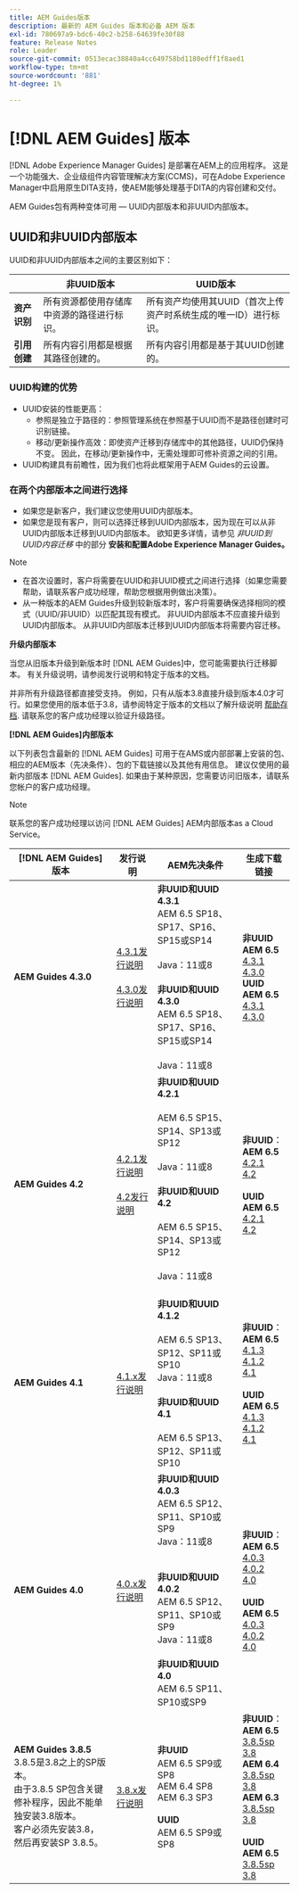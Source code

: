 ```yaml
---
title: AEM Guides版本
description: 最新的 AEM Guides 版本和必备 AEM 版本
exl-id: 780697a9-bdc6-40c2-b258-64639fe30f88
feature: Release Notes
role: Leader
source-git-commit: 0513ecac38840a4cc649758bd1180edff1f8aed1
workflow-type: tm+mt
source-wordcount: '881'
ht-degree: 1%

---
```


# [!DNL AEM Guides] 版本

[!DNL Adobe Experience Manager Guides] 是部署在AEM上的应用程序。 这是一个功能强大、企业级组件内容管理解决方案(CCMS)，可在Adobe Experience Manager中启用原生DITA支持，使AEM能够处理基于DITA的内容创建和交付。

AEM Guides包有两种变体可用 — UUID内部版本和非UUID内部版本。

## UUID和非UUID内部版本

UUID和非UUID内部版本之间的主要区别如下：

|  | 非UUID版本 | UUID版本 |
|---|---|---|
| **资产识别** | 所有资源都使用存储库中资源的路径进行标识。 | 所有资产均使用其UUID（首次上传资产时系统生成的唯一ID）进行标识。 |
| **引用创建** | 所有内容引用都是根据其路径创建的。 | 所有内容引用都是基于其UUID创建的。 |

### UUID构建的优势

* UUID安装的性能更高：
   * 参照是独立于路径的：参照管理系统在参照基于UUID而不是路径创建时可识别链接。
   * 移动/更新操作高效：即使资产迁移到存储库中的其他路径，UUID仍保持不变。 因此，在移动/更新操作中，无需处理即可修补资源之间的引用。
* UUID构建具有前瞻性，因为我们也将此框架用于AEM Guides的云设置。


### 在两个内部版本之间进行选择

* 如果您是新客户，我们建议您使用UUID内部版本。
* 如果您是现有客户，则可以选择迁移到UUID内部版本，因为现在可以从非UUID内部版本迁移到UUID内部版本。 欲知更多详情，请参见 *非UUID到UUID内容迁移* 中的部分 **安装和配置Adobe Experience Manager Guides。**

>[!NOTE]
>
>* 在首次设置时，客户将需要在UUID和非UUID模式之间进行选择（如果您需要帮助，请联系客户成功经理，帮助您根据用例做出决策）。
>* 从一种版本的AEM Guides升级到较新版本时，客户将需要确保选择相同的模式（UUID/非UUID）以匹配其现有模式。 非UUID内部版本不应直接升级到UUID内部版本。 从非UUID内部版本迁移到UUID内部版本将需要内容迁移。

**升级内部版本**

当您从旧版本升级到新版本时 [!DNL AEM Guides]中，您可能需要执行迁移脚本。 有关升级说明，请参阅发行说明和特定于版本的文档。

并非所有升级路径都直接受支持。 例如，只有从版本3.8直接升级到版本4.0才可行。如果您使用的版本低于3.8，请参阅特定于版本的文档以了解升级说明 [帮助存档](https://helpx.adobe.com/xml-documentation-for-experience-manager/archive.html).
请联系您的客户成功经理以验证升级路径。

**[!DNL AEM Guides]内部版本**

以下列表包含最新的 [!DNL AEM Guides] 可用于在AMS或内部部署上安装的包、相应的AEM版本（先决条件）、包的下载链接以及其他有用信息。 建议仅使用的最新内部版本 [!DNL AEM Guides]. 如果由于某种原因，您需要访问旧版本，请联系您帐户的客户成功经理。

>[!NOTE]
>
>联系您的客户成功经理以访问 [!DNL AEM Guides] AEM内部版本as a Cloud Service。

| [!DNL AEM Guides] 版本 | 发行说明 | AEM先决条件 | 生成下载链接 |
|---|---|---|---|
| **AEM Guides 4.3.0** | [4.3.1发行说明](./release-notes-4.3.1.md)<br><br>[4.3.0发行说明](./release-notes-4.3.md) | **非UUID和UUID 4.3.1** <br>AEM 6.5 SP18、SP17、SP16、SP15或SP14 <br><br>   Java：11或8 <br><br> **非UUID和UUID 4.3.0** <br>AEM 6.5 SP18、SP17、SP16、SP15或SP14 <br><br>   Java：11或8 | **非UUID AEM 6.5** <br> [4.3.1](https://experience.adobe.com/#/downloads/content/software-distribution/en/aem.html?package=%2Fcontent%2Fsoftware-distribution%2Fen%2Fdetails.html%2Fcontent%2Fdam%2Faem%2Fpublic%2Faemdox%2F4-3-1%2Fcom.adobe.fmdita-6.5-4.3.1.390.zip) <br> [4.3.0](https://experience.adobe.com/#/downloads/content/software-distribution/en/aem.html?package=%2Fcontent%2Fsoftware-distribution%2Fen%2Fdetails.html%2Fcontent%2Fdam%2Faem%2Fpublic%2Faemdox%2F4-3%2Fcom.adobe.fmdita-6.5-4.3.0.347.zip)<br> **UUID AEM 6.5** <br> [4.3.1](https://experience.adobe.com/#/downloads/content/software-distribution/en/aem.html?package=%2Fcontent%2Fsoftware-distribution%2Fen%2Fdetails.html%2Fcontent%2Fdam%2Faem%2Fpublic%2Faemdox%2F4-3-1%2Fcom.adobe.fmdita-6.5-uuid-4.3.1.390.zip)<br>[4.3.0](https://experience.adobe.com/#/downloads/content/software-distribution/en/aem.html?package=%2Fcontent%2Fsoftware-distribution%2Fen%2Fdetails.html%2Fcontent%2Fdam%2Faem%2Fpublic%2Faemdox%2F4-3%2Fcom.adobe.fmdita-6.5-uuid-4.3.0.347.zip) |
| **AEM Guides 4.2** | [4.2.1发行说明](https://experienceleague.adobe.com/docs/experience-manager-guides-learn/tutorials/release-info/release-notes/on-prem-release-notes/42-release/42-release-notes/release-notes-4.2.1.html?lang=en)<br> <br> [4.2发行说明](https://experienceleague.adobe.com/docs/experience-manager-guides-learn/tutorials/release-info/release-notes/on-prem-release-notes/42-release/42-release-notes/release-notes-4.2.html?lang=en) | **非UUID和UUID 4.2.1**<br><br> AEM 6.5 SP15、SP14、SP13或SP12 <br><br>Java：11或8 <br><br>**非UUID和UUID 4.2**<br><br> AEM 6.5 SP15、SP14、SP13或SP12 <br><br>Java：11或8<br><br> | **非UUID**： <br> **AEM 6.5** <br>[4.2.1](https://experience.adobe.com/#/downloads/content/software-distribution/en/aem.html?package=%2Fcontent%2Fsoftware-distribution%2Fen%2Fdetails.html%2Fcontent%2Fdam%2Faem%2Fpublic%2Faemdox%2F4-2-1%2F4-2-1-non-uuid%2Fcom.adobe.fmdita-6.5-4.2.1.270.zip)<br>[4.2](https://experience.adobe.com/#/downloads/content/software-distribution/en/aem.html?package=%2Fcontent%2Fsoftware-distribution%2Fen%2Fdetails.html%2Fcontent%2Fdam%2Faem%2Fpublic%2Faemdox%2F4-2%2F4-2-non-uuid%2Fcom.adobe.fmdita-6.5-4.2.229.zip)<br><br> **UUID** <br>**AEM 6.5** <br>[4.2.1](https://experience.adobe.com/#/downloads/content/software-distribution/en/aem.html?package=%2Fcontent%2Fsoftware-distribution%2Fen%2Fdetails.html%2Fcontent%2Fdam%2Faem%2Fpublic%2Faemdox%2F4-2-1%2F4-2-1-uuid%2Fcom.adobe.fmdita-6.5-uuid-4.2.1.270.zip)<br>[4.2](https://experience.adobe.com/#/downloads/content/software-distribution/en/aem.html?package=%2Fcontent%2Fsoftware-distribution%2Fen%2Fdetails.html%2Fcontent%2Fdam%2Faem%2Fpublic%2Faemdox%2F4-2%2F4-2-uuid%2Fcom.adobe.fmdita-6.5-uuid-4.2.229.zip)<br> |
| **AEM Guides 4.1** | [4.1.x发行说明](https://experienceleague.adobe.com/docs/experience-manager-guides-learn/tutorials/release-info/release-notes/on-prem-release-notes/release-notes-4.1.html) | **非UUID和UUID 4.1.2**<br><br> AEM 6.5 SP13、SP12、SP11或SP10 <br>Java：11或8 <br><br>**非UUID和UUID 4.1**<br><br> AEM 6.5 SP13、SP12、SP11或SP10 | **非UUID**： <br> **AEM 6.5** <br>[4.1.3](https://experience.adobe.com/#/downloads/content/software-distribution/en/aem.html?package=%2Fcontent%2Fsoftware-distribution%2Fen%2Fdetails.html%2Fcontent%2Fdam%2Faem%2Fpublic%2Faemdox%2F4-1-3%2F4-1-3-non-uuid%2Fcom.adobe.fmdita-6.5-sp-4.1.3.2.zip)<br>[4.1.2](https://experience.adobe.com/#/downloads/content/software-distribution/en/aem.html?package=%2Fcontent%2Fsoftware-distribution%2Fen%2Fdetails.html%2Fcontent%2Fdam%2Faem%2Fpublic%2Faemdox%2F4-1-2%2F4-1-2-non-uuid%2Fcom.adobe.fmdita-6.5-sp-4.1.2.11.zip)<br>[4.1](https://experience.adobe.com/#/downloads/content/software-distribution/en/aem.html?package=%2Fcontent%2Fsoftware-distribution%2Fen%2Fdetails.html%2Fcontent%2Fdam%2Faem%2Fpublic%2Faemdox%2F4-1%2F4-1-non-uuid%2Fcom.adobe.fmdita-6.5-4.1.159.zip)<br><br> **UUID** <br>**AEM 6.5** <br>[4.1.3](https://experience.adobe.com/#/downloads/content/software-distribution/en/aem.html?package=%2Fcontent%2Fsoftware-distribution%2Fen%2Fdetails.html%2Fcontent%2Fdam%2Faem%2Fpublic%2Faemdox%2F4-1-3%2F4-1-3-uuid%2Fcom.adobe.fmdita.uuid-6.5-sp-4.1.3.2.zip)<br>[4.1.2](https://experience.adobe.com/#/downloads/content/software-distribution/en/aem.html?package=%2Fcontent%2Fsoftware-distribution%2Fen%2Fdetails.html%2Fcontent%2Fdam%2Faem%2Fpublic%2Faemdox%2F4-1-2%2F4-1-2-uuid%2Fcom.adobe.fmdita.uuid-6.5-sp-4.1.2.11.zip)<br>[4.1](https://experience.adobe.com/#/downloads/content/software-distribution/en/aem.html?package=%2Fcontent%2Fsoftware-distribution%2Fen%2Fdetails.html%2Fcontent%2Fdam%2Faem%2Fpublic%2Faemdox%2F4-1%2F4-1-uuid%2Fcom.adobe.fmdita-6.5-uuid-4.1.159.zip) |
| **AEM Guides 4.0** | [4.0.x发行说明](https://helpx.adobe.com/xml-documentation-for-experience-manager/release-note/release-notes-xml-documentation-solution-4-0.html) | **非UUID和UUID 4.0.3**<br> AEM 6.5 SP12、SP11、SP10或SP9 <br>Java：11或8 <br><br> <br>**非UUID和UUID 4.0.2** <br> AEM 6.5 SP12、SP11、SP10或SP9 <br>Java：11或8 <br><br> **非UUID和UUID 4.0** <br> AEM 6.5 SP11、SP10或SP9 | **非UUID**： <br> **AEM 6.5** <br>[4.0.3](https://experience.adobe.com/#/downloads/content/software-distribution/en/aem.html?package=%2Fcontent%2Fsoftware-distribution%2Fen%2Fdetails.html%2Fcontent%2Fdam%2Faem%2Fpublic%2Faemdox%2F4-0-3%2F4-0-2-non-uuid%2Fcom.adobe.fmdita-6.5-hotfix-4.0.3.1.zip)<br>[4.0.2](https://experience.adobe.com/#/downloads/content/software-distribution/en/aem.html?package=%2Fcontent%2Fsoftware-distribution%2Fen%2Fdetails.html%2Fcontent%2Fdam%2Faem%2Fpublic%2Faemdox%2F4-0-2%2F4-0-2-non-uuid%2Fcom.adobe.fmdita-6.5-sp-4.0.2.10.zip)  <br> [4.0](https://experience.adobe.com/#/downloads/content/software-distribution/en/aem.html?package=/content/software-distribution/en/details.html/content/dam/aem/public/aemdox/4-0/4-0-non-uuid/com.adobe.fmdita-6.5-4.0.70.zip)  <br><br> **UUID** <br>**AEM 6.5**  <br>[4.0.3](https://experience.adobe.com/#/downloads/content/software-distribution/en/aem.html?package=%2Fcontent%2Fsoftware-distribution%2Fen%2Fdetails.html%2Fcontent%2Fdam%2Faem%2Fpublic%2Faemdox%2F4-0-3%2F4-0-3-uuid%2Fcom.adobe.fmdita.uuid-6.5-hotfix-4.0.3.1.zip) <br>[4.0.2](https://experience.adobe.com/#/downloads/content/software-distribution/en/aem.html?package=%2Fcontent%2Fsoftware-distribution%2Fen%2Fdetails.html%2Fcontent%2Fdam%2Faem%2Fpublic%2Faemdox%2F4-0-2%2F4-0-2-uuid%2Fcom.adobe.fmdita.uuid-6.5-sp-4.0.2.10.zip)<br> [4.0](https://experience.adobe.com/#/downloads/content/software-distribution/en/aem.html?package=/content/software-distribution/en/details.html/content/dam/aem/public/aemdox/4-0/4-0-uuid/com.adobe.fmdita-6.5-uuid-4.0.70.zip) |
| **AEM Guides 3.8.5** <br> 3.8.5是3.8之上的SP版本。 <br>由于3.8.5 SP包含关键修补程序，因此不能单独安装3.8版本。 <br>客户必须先安装3.8，然后再安装SP 3.8.5。 | [3.8.x发行说明](https://helpx.adobe.com/xml-documentation-for-experience-manager/release-note/release-notes-xml-documentation-solution-3-8.html) | **非UUID** <br> AEM 6.5 SP9或SP8 <br> AEM 6.4 SP8 <br> AEM 6.3 SP3 <br><br> **UUID** <br> AEM 6.5 SP9或SP8 | **非UUID**： <br> **AEM 6.5** <br> [3.8.5sp](https://experience.adobe.com/#/downloads/content/software-distribution/en/aem.html?package=/content/software-distribution/en/details.html/content/dam/aem/public/aemdox/3-8-5/com.adobe.fmdita-6.5-hotfix-3.8.5.2.zip) <br>[3.8](https://experience.adobe.com/#/downloads/content/software-distribution/en/aem.html?package=/content/software-distribution/en/details.html/content/dam/aem/public/aemdox/3-8/com.adobe.fmdita-6.5-3.8.166.zip)<br> **AEM 6.4** <br> [3.8.5sp](https://experience.adobe.com/#/downloads/content/software-distribution/en/aem.html?package=/content/software-distribution/en/details.html/content/dam/aem/public/aemdox/3-8-5/com.adobe.fmdita-6.4-hotfix-3.8.5.1.zip) <br>[3.8](https://experience.adobe.com/#/downloads/content/software-distribution/en/aem.html?package=/content/software-distribution/en/details.html/content/dam/aem/public/aemdox/3-8/com.adobe.fmdita-6.4-3.8.166.zip) <br> **AEM 6.3** <br> [3.8.5sp](https://experience.adobe.com/#/downloads/content/software-distribution/en/aem.html?package=/content/software-distribution/en/details.html/content/dam/aem/public/aemdox/3-8-5/com.adobe.fmdita-6.3-hotfix-3.8.5.1.zip) <br>[3.8](https://experience.adobe.com/#/downloads/content/software-distribution/en/aem.html?package=/content/software-distribution/en/details.html/content/dam/aem/public/aemdox/3-8/com.adobe.fmdita-6.3-3.8.166.zip) <br><br> **UUID** <br>**AEM 6.5** <br> [3.8.5sp](https://experience.adobe.com/#/downloads/content/software-distribution/en/aem.html?package=/content/software-distribution/en/details.html/content/dam/aem/public/aemdox/3-8-5uuid/com.adobe.fmdita.uuid-6.5-hotfix-3.8.5.2.zip) <br> [3.8](https://experience.adobe.com/#/downloads/content/software-distribution/en/aem.html?package=/content/software-distribution/en/details.html/content/dam/aem/public/aemdox/3-8uuid/com.adobe.fmdita.uuid-6.5-3.8.168.zip) |
